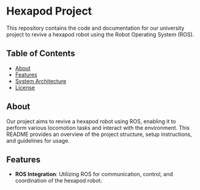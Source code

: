 # Hexapod Project

This repository contains the code and documentation for our university project to revive a hexapod robot using the Robot Operating System (ROS).

## Table of Contents

- [About](#about)
- [Features](#features)
- [System Architecture](#system-architecture)
- [License](#license)

## About

Our project aims to revive a hexapod robot using ROS, enabling it to perform various locomotion tasks and interact with the environment. This README provides an overview of the project structure, setup instructions, and guidelines for usage.

## Features

- **ROS Integration**: Utilizing ROS for communication, control, and coordination of the hexapod robot.
